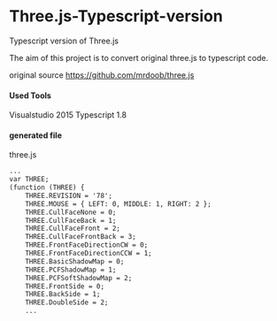 # Three.js-Typescript-version
Typescript version of Three.js 

The aim of this project is to convert original three.js to typescript code.

original source https://github.com/mrdoob/three.js

#### Used Tools ####
Visualstudio 2015
Typescript 1.8 


#### generated file ####
three.js

```html
...
var THREE;
(function (THREE) {
    THREE.REVISION = '78';
    THREE.MOUSE = { LEFT: 0, MIDDLE: 1, RIGHT: 2 };
    THREE.CullFaceNone = 0;
    THREE.CullFaceBack = 1;
    THREE.CullFaceFront = 2;
    THREE.CullFaceFrontBack = 3;
    THREE.FrontFaceDirectionCW = 0;
    THREE.FrontFaceDirectionCCW = 1;
    THREE.BasicShadowMap = 0;
    THREE.PCFShadowMap = 1;
    THREE.PCFSoftShadowMap = 2;
    THREE.FrontSide = 0;
    THREE.BackSide = 1;
    THREE.DoubleSide = 2;
    ...
```
